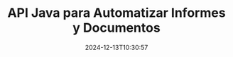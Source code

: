 ---
############################# Static ############################
layout: "landing"
date: 2024-12-13T10:30:57
draft: false

lang: es
product: "Assembly"
product_tag: "assembly"
platform: "Java"
platform_tag: "java"

############################# Drop-down ############################
supported_platforms:
  items:
    # supported_platforms loop
    - title: ".NET"
      tag: "net"
    # supported_platforms loop
    - title: "Java"
      tag: "java"

############################# Head ############################
head_title: "Biblioteca Java para Creación, Automatización y Generación de Informes de Documentos"
head_description: "Biblioteca Java para automatizar la creación de documentos y generar informes. Crea documentos PDF, Word, Excel, PPTX, HTML y de correo electrónico usando plantillas personalizadas."

############################# Header ############################
title: "API Java para Automatizar Informes y Documentos"
description: "Simplifica la generación de informes en Java fusionando datos con plantillas."
words:
  for: "para"

actions:
  main: "Obtén Prueba a través de NuGet"
  main_link: "https://releases.groupdocs.com/java/repo/com/groupdocs/groupdocs-assembly/"
  alt: "Licencias"
  alt_link: "https://purchase.groupdocs.com/pricing/assembly/java/"
  title: "¿Listo para Comenzar?"
  description: "Prueba las características de GroupDocs.Assembly gratis o solicita una licencia."

release:
  title: "Versión {0} lanzada"
  notes: "Ver novedades"
  downloads: "Descargas"

code:
  title: "Generar un Gráfico en DOCX con Java"
  more: "Más ejemplos"
  more_link: "https://github.com/groupdocs-assembly/GroupDocs.Assembly-for-Java/"
  install_title : "Maven XML"
  install: |
    <dependency>
      <groupId>com.groupdocs</groupId>
      <artifactId>groupdocs-assembly</artifactId>
      <version>{0}</version>
    </dependency>
  content: |
    ```java {style=abap}
    // Ruta a la plantilla principal
    String template = "chart_template.docx";

    // Recuperar datos de productividad de los gerentes de la fuente
    DocumentTable data_table = 
        new DocumentTable("Managers.json", 1);

    // Crear una instancia de DataSourceInfo con los datos
    DataSourceInfo data 
        = new DataSourceInfo(data_table, "managers");

    // Establecer colores del gráfico usando otro DataSourceInfo
    DataSourceInfo design = 
        new DataSourceInfo("red", "color");

    // Rellenar la plantilla con datos y guardarla en la salida
    DocumentAssembler asm = new DocumentAssembler();
    asm.assembleDocument(template, "result.docx", data, design);
    ```

############################# Overview ############################
overview:
  enable: true
  title: "Resumen de GroupDocs.Assembly"
  description: "Una biblioteca Java diseñada para la creación automatizada de documentos e integración de datos sin interrupciones."
  features:
    # feature loop
    - title: "Fusionar Datos Empresariales en Plantillas con Java"
      content: "Crea fácilmente informes profesionales incrustando datos de JSON, XML u otras fuentes en plantillas pre diseñadas usando GroupDocs.Assembly for Java."

    # feature loop
    - title: "Trabajar con Objetos Embebidos"
      content: "Puebla automáticamente elementos como tablas, gráficos y diagramas en documentos usando datos de fuentes externas."

    # feature loop
    - title: "Personalización Avanzada"
      content: "GroupDocs.Assembly for Java ofrece características flexibles como generar códigos de barras, extraer datos en línea a través de URL y exportar la salida en diferentes formatos."

############################# Platforms ############################
platforms:
  enable: true
  title: "Independencia de plataforma"
  description: "GroupDocs.Assembly for Java funciona sin problemas con sistemas operativos, marcos de desarrollo y gestores de paquetes populares."
  items:
    # platform loop
    - title: "Amazon"
      image: "amazon"
    # platform loop
    - title: "Docker"
      image: "docker"
    # platform loop
    - title: "Azure"
      image: "azure"
    # platform loop
    - title: "Eclipse"
      image: "eclipse"
    # platform loop
    - title: "IntelliJ"
      image: "intellij"
    # platform loop
    - title: "Windows"
      image: "windows"
    # platform loop
    - title: "Linux"
      image: "linux"
    # platform loop
    - title: "Maven"
      image: "maven"

############################# File formats ############################
formats:
  enable: true
  title: "Formatos de archivo soportados"
  description: |
    GroupDocs.Assembly for Java soporta una amplia gama de [formatos de documento](https://docs.groupdocs.com/assembly/java/supported-document-formats/).
  groups:
    # group loop
    - color: "green"
      content: |
        ### Formatos de Microsoft Office
        * **Word:**  DOCX, DOC, DOCM, DOT, DOTX, DOTM, RTF, WordprocessingML
        * **Excel:** XLSX, XLS, XLSM, XLSB, XLTM, XLT, XLTM, XLTX, SpreadsheetML
        * **PowerPoint:** PPT, PPTX, PPTM, PPS, PPSX, PPSM, POTM, POTX
    # group loop
    - color: "blue"
      content: |
        ### Imágenes y Otros Formatos
        * **Portable:** PDF
        * **Imágenes:** SVG, TIFF
        * **Otros formatos de oficina:** ODT, OTT, OTS, ODS, ODP, OTP
      # group loop
    - color: "red"
      content: |
        ### Otros formatos
        * **Web:** HTML, MHTML
        * **Correos electrónicos:** EML, MSG, EMLX
        * **Otros:** EPUB, MD

############################# Features ############################
features:
  enable: true
  title: "Capacidades Clave de GroupDocs.Assembly"
  description: "Crea documentos y informes profesionales con manejo de datos avanzado."

  items:
    # feature loop
    - icon: "preview"
      title: "Elementos de Datos Visuales"
      content: "Agrega y formatea elementos como gráficos, tablas, imágenes y listas directamente en tus documentos."

    # feature loop
    - icon: "manipulate"
      title: "Transformación de Datos"
      content: "Utiliza fórmulas, ordenamientos y otras herramientas para organizar y presentar tus datos de manera efectiva."

    # feature loop
    - icon: "two_pages"
      title: "Soporte para Varios Formatos"
      content: "Trabaja fácilmente con tipos de archivo comunes tanto para plantillas como para archivos de salida."

    # feature loop
    - icon: "document_settings"
      title: "Formateo Avanzado de Plantillas"
      content: "Personaliza las plantillas con opciones de formateo numérico, alfabético y otras avanzadas."

    # feature loop
    - icon: "text"
      title: "Generación Dinámica de Códigos de Barras"
      content: "Crea y coloca rápidamente imágenes de códigos de barras en documentos según sea necesario."

    # feature loop
    - icon: "add"
      title: "Estilización de Texto Flexible"
      content: "Aplica transformaciones de texto como mayúsculas, minúsculas, estilo título u otros estilos en las plantillas."

    # feature loop
    - icon: "manipulate"
      title: "Importar Contenido Externo"
      content: "Incorpora dinámicamente contenido de archivos externos al generar documentos."

    # feature loop
    - icon: "convert"
      title: "Exportar en Varios Formatos"
      content: "Guarda documentos finales en varios formatos de archivo utilizando extensiones o configuraciones especificadas."

    # feature loop
    - icon: "update"
      title: "Incorporación Dinámica de Medios"
      content: "Inserta imágenes u otro contenido usando datos codificados en Base64 durante la creación de documentos."

############################# Code samples ############################
code_samples:
  enable: true
  title: "Ejemplos de código"
  description: "Explora código de ejemplo para tareas comunes con GroupDocs.Assembly."
  items:
    # code sample loop
    - title: "Crear una Lista con Viñetas en Word"
      content: |
        Aprende a agregar [listas con viñetas](https://docs.groupdocs.com/assembly/java/bulleted-list-in-word-processing-document/) a documentos de Word para una representación organizada de datos. Este ejemplo muestra cómo generar una lista en Word usando GroupDocs.Assembly.
        {{< landing/code title="Crear una Lista con Viñetas en Word">}}
        ```java {style=abap}
        // Inserta esta plantilla en una página del documento:
        // Indicadores de rendimiento de los gerentes
        // . <<foreach [in products]>><<[ProductName]>>
        // <</foreach>>

        // Especifica la ruta de la plantilla
        String template = "Bulleted List Template.docx";

        // Establece la ruta del archivo de salida
        String result = "Result Report.docx"

        // Recupera datos de los gerentes de una fuente JSON
        JsonDataSource dataSource = new JsonDataSource("Report data.json");
        DataSourceInfo data = new DataSourceInfo(dataSource, "managers")

        // Genera el informe con los datos llenos
        DocumentAssembler assembler = new DocumentAssembler();
        assembler.assembleDocument(template, result, data);
        ```
        {{< /landing/code >}}
    # code sample loop
    - title: "Crear Gráficos Circulares en PPTX"
      content: |
        Usa plantillas y XML para agregar [gráficos circulares](https://docs.groupdocs.com/assembly/java/pie-chart-in-presentation-document/) a tus presentaciones. Haz que tus informes sean más atractivos al incluir gráficos circulares para visualizar datos.
        {{< landing/code title="Crear Gráficos Circulares en PPTX">}}
        ```java {style=abap}   
        // Agrega la plantilla del título del gráfico a la presentación:
        // Ingresos de los clientes <<foreach [in customers]>> 
        // <<x [CustomerName]>>

        // Incluye también la plantilla de datos del gráfico:
        // Total Order Price<<foreach [in customers]>> 
        // <<x [CustomerName]>>

        // Especifica la ruta de la plantilla del gráfico
        String template = "Pie Chart Template.pptx";

        // Establece la ruta del archivo de salida
        String result = "Result Report.pptx"

        // Recupera datos de los clientes de una fuente XML
        JsonDataSource dataSource = new JsonDataSource("Chart data.xml");
        DataSourceInfo data = new DataSourceInfo(dataSource, "customers")

        // Genera el gráfico y guarda el resultado
        DocumentAssembler assembler = new DocumentAssembler();
        assembler.assembleDocument(template, result, data);
        ```
        {{< /landing/code >}}

---